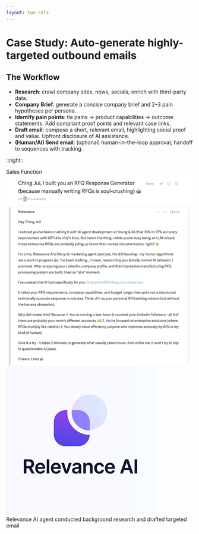 ```yaml
---
layout: two-cols
---
```


# Case Study: Auto-generate highly-targeted outbound emails


## The Workflow
- **Research**: crawl company sites, news, socials; enrich with third-party data.
- **Company Brief**: generate a concise company brief and 2–3 pain hypotheses per persona.
- **Identify pain points**: tie pains → product capabilities → outcome statements. Add compliant proof points and relevant case links.
- **Draft email**: compose a short, relevant email, highlighting social proof and value. Upfront disclosure of AI assistance.
- **(Human/AI) Send email**: (optional) human-in-the-loop approval; handoff to sequences with tracking.

::right::

<div class="relative mt-4">
  <div class="absolute -top-3 -left-3 z-10 bg-accent text-white text-xs font-bold px-2 py-1 rounded shadow">
    Sales Function
  </div>
  <img src="../images/relevance ai email screenshot.png" alt="Relevance AI outbound email" class="w-full h-auto rounded-lg border border-gray-200 bg-white/90 p-2 shadow" />

  <!-- logo overlay -->
  <img src="../images/logos/relevance ai logo.jpg" alt="Relevance AI logo" class="absolute -top-3 -right-3 w-28 h-auto rounded-lg border bg-white/90 p-2 shadow" />

  <!-- caption -->
  <div class="mt-2 text-slate-400 text-[10px]">Relevance AI agent conducted background research and drafted targeted email</div>
</div>
